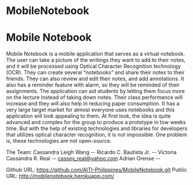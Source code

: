 MobileNotebook
==============
Mobile Notebook
==============
Mobile Notebook is a mobile application that serves as a virtual notebook. The user can take a picture of the writings they want to add to their notes, and it will be processed using Optical Character Recognition technology (OCR). They can create several “notebooks” and share their notes to their friends. They can also review and edit their notes, and add annotations. It also has a reminder feature with alarm, so they will be reminded of their assignments. The application can aid students by letting them focus more on the lecture instead of taking down notes. Their class performance will increase and they will also help in reducing paper consumption. It has a very large target market for almost everyone uses notebooks and this application will look appealing to them. At first look, the idea is quite advanced and complex for the group to produce a prototype in tow weeks time. But with the help of existing technologies and libraries for developers that utilizes optical character recognition, it is not impossible. One problem is, these technologies are not open-source.

The Team:
    Cassandra Leigh Wang -- 
    Ricardo C. Bautista Jr. --
    Victoria Cassandra R. Real -- cassey_real@yahoo.com
    Adrian Orense --

Github URL: https://github.com/AITI-Philippines/MobileNotebook.git
Public URL: http://mobilenotebook.herokuapp.com/
